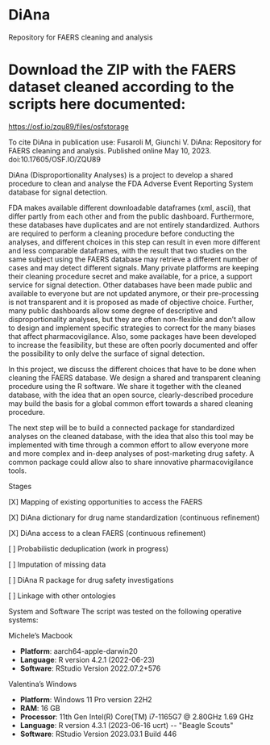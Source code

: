 # DiAna
Repository for FAERS cleaning and analysis

# Download the ZIP with the FAERS dataset cleaned according to the scripts here documented: 
https://osf.io/zqu89/files/osfstorage

To cite DiAna in publication use:
Fusaroli M, Giunchi V. DiAna: Repository for FAERS cleaning and analysis.
Published online May 10, 2023. doi:10.17605/OSF.IO/ZQU89



DiAna (Disproportionality Analyses) is a project to develop a shared procedure to clean and analyse the FDA Adverse Event Reporting System database for signal detection.

FDA makes available different downloadable dataframes (xml, ascii), that differ partly from each other and from the public dashboard. Furthermore, these databases have duplicates and are not entirely standardized. Authors are required to perform a cleaning procedure before conducting the analyses, and different choices in this step can result in even more different and less comparable dataframes, with the result that two studies on the same subject using the FAERS database may retrieve a different number of cases and may detect different signals. Many private platforms are keeping their cleaning procedure secret and make available, for a price, a support service for signal detection. Other databases have been made public and available to everyone but are not updated anymore, or their pre-processing is not transparent and it is proposed as made of objective choice. Further, many public dashboards allow some degree of descriptive and disproportionality analyses, but they are often non-flexible and don’t allow to design and implement specific strategies to correct for the many biases that affect pharmacovigilance. Also, some packages have been developed to increase the feasibility, but these are often poorly documented and offer the possibility to only delve the surface of signal detection.

In this project, we discuss the different choices that have to be done when cleaning the FAERS database. We design a shared and transparent cleaning procedure using the R software. We share it together with the cleaned database, with the idea that an open source, clearly-described procedure may build the basis for a global common effort towards a shared cleaning procedure.

The next step will be to build a connected package for standardized analyses on the cleaned database, with the idea that also this tool may be implemented with time through a common effort to allow everyone more and more complex and in-deep analyses of post-marketing drug safety. A common package could allow also to share innovative pharmacovigilance tools.


Stages

[X] Mapping of existing opportunities to access the FAERS

[X] DiAna dictionary for drug name standardization (continuous refinement)

[X] DiAna access to a clean FAERS (continuous refinement)

[ ] Probabilistic deduplication (work in progress)

[ ] Imputation of missing data

[ ] DiAna R package for drug safety investigations

[ ] Linkage with other ontologies


System and Software
The script was tested on the following operative systems:

Michele’s Macbook

- **Platform**: aarch64-apple-darwin20
- **Language**: R version 4.2.1 (2022-06-23)
- **Software**: RStudio Version 2022.07.2+576

Valentina’s Windows

- **Platform**: Windows 11 Pro version 22H2
- **RAM**: 16 GB
- **Processor**: 11th Gen Intel(R) Core(TM) i7-1165G7 @ 2.80GHz   1.69 GHz
- **Language**: R version 4.3.1 (2023-06-16 ucrt) -- "Beagle Scouts"
- **Software**: RStudio Version 2023.03.1 Build 446



